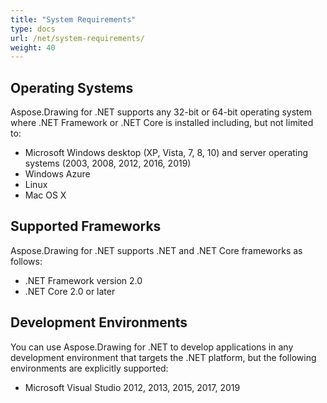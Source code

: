 ```yaml
---
title: "System Requirements"
type: docs
url: /net/system-requirements/
weight: 40
---
```


## **Operating Systems**
Aspose.Drawing for .NET supports any 32-bit or 64-bit operating system where .NET Framework or .NET Core is installed including, but not limited to:

- Microsoft Windows desktop (XP, Vista, 7, 8, 10) and server operating systems (2003, 2008, 2012, 2016, 2019)
- Windows Azure
- Linux
- Mac OS X
## **Supported Frameworks**
Aspose.Drawing for .NET supports .NET and .NET Core frameworks as follows:

- .NET Framework version 2.0
- .NET Core 2.0 or later
## **Development Environments**
You can use Aspose.Drawing for .NET to develop applications in any development environment that targets the .NET platform, but the following environments are explicitly supported:

- Microsoft Visual Studio 2012, 2013, 2015, 2017, 2019
